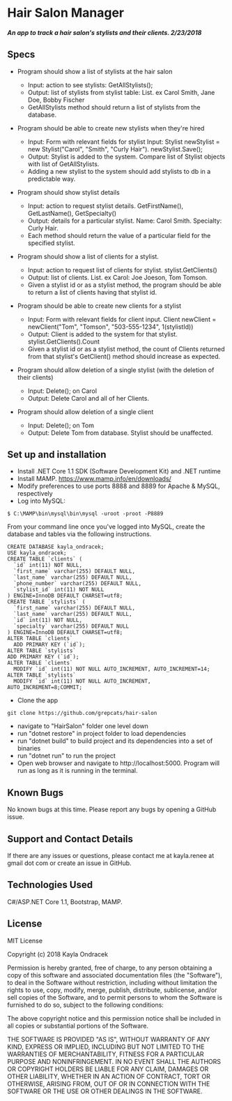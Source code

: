 
# Hair Salon Manager

#### _An app to track a hair salon's stylists and their clients. 2/23/2018_

## Specs

* Program should show a list of stylists at the hair salon
    * Input: action to see stylists: GetAllStylists();
    * Output: list of stylists from stylist table: List<Stylist>. ex Carol Smith, Jane Doe, Bobby Fischer
    * GetAllStylists method should return a list of stylists from the database.

* Program should be able to create new stylists when they're hired
    * Input: Form with relevant fields for stylist Input: Stylist newStylist = new Stylist("Carol", "Smith", "Curly Hair"). newStylist.Save();
    * Output: Stylist is added to the system. Compare list of Stylist objects with list of GetAllStylists.
    * Adding a new stylist to the system should add stylists to db in a predictable way.

* Program should show stylist details
    * Input: action to request stylist details. GetFirstName(), GetLastName(), GetSpecialty()
    * Output: details for a particular stylist. Name: Carol Smith. Specialty: Curly Hair.
    * Each method should return the value of a particular field for the specified stylist.

* Program should show a list of clients for a stylist.
    * Input: action to request list of clients for stylist. stylist.GetClients()
    * Output: list of clients. List<Client>. ex Carol: Joe Joeson, Tom Tomson.
    * Given a stylist id or as a stylist method, the program should be able to return a list of clients having that stylist id.

* Program should be able to create new clients for a stylist
    * Input: Form with relevant fields for client input. Client newClient = newClient("Tom", "Tomson", "503-555-1234", 1(stylistId))
    * Output: Client is added to the system for that stylist. stylist.GetClients().Count
    * Given a stylist id or as a stylist method, the count of Clients returned from that stylist's GetClient() method should increase as expected.

* Program should allow deletion of a single stylist (with the deletion of their clients)
    * Input: Delete(); on Carol
    * Output: Delete Carol and all of her Clients.

* Program should allow deletion of a single client
    * Input: Delete(); on Tom
    * Output: Delete Tom from database. Stylist should be unaffected.

## Set up and installation
* Install .NET Core 1.1 SDK (Software Development Kit) and .NET runtime
* Install MAMP. https://www.mamp.info/en/downloads/
* Modify preferences to use ports 8888 and 8889 for Apache & MySQL, respectively
* Log into MySQL:
```
$ C:\MAMP\bin\mysql\bin\mysql -uroot -proot -P8889
```
From your command line once you've logged into MySQL, create the database and tables via the following instructions.
```
CREATE DATABASE kayla_ondracek;
USE kayla_ondracek;
CREATE TABLE `clients` (
  `id` int(11) NOT NULL,
  `first_name` varchar(255) DEFAULT NULL,
  `last_name` varchar(255) DEFAULT NULL,
  `phone_number` varchar(255) DEFAULT NULL,
  `stylist_id` int(11) NOT NULL
) ENGINE=InnoDB DEFAULT CHARSET=utf8;
CREATE TABLE `stylists` (
  `first_name` varchar(255) DEFAULT NULL,
  `last_name` varchar(255) DEFAULT NULL,
  `id` int(11) NOT NULL,
  `specialty` varchar(255) DEFAULT NULL
) ENGINE=InnoDB DEFAULT CHARSET=utf8;
ALTER TABLE `clients`
  ADD PRIMARY KEY (`id`);
ALTER TABLE `stylists`
ADD PRIMARY KEY (`id`);
ALTER TABLE `clients`
  MODIFY `id` int(11) NOT NULL AUTO_INCREMENT, AUTO_INCREMENT=14;
ALTER TABLE `stylists`
  MODIFY `id` int(11) NOT NULL AUTO_INCREMENT, AUTO_INCREMENT=8;COMMIT;
```

* Clone the app
```
git clone https://github.com/grepcats/hair-salon
```
* navigate to "HairSalon" folder one level down
* run "dotnet restore" in project folder to load dependencies
* run "dotnet build" to build project and its dependencies into a set of binaries
* run "dotnet run" to run the project
* Open web browser and navigate to http://localhost:5000. Program will run as long as it is running in the terminal.

## Known Bugs
No known bugs at this time. Please report any bugs by opening a GitHub issue.

## Support and Contact Details
If there are any issues or questions, please contact me at kayla.renee at gmail dot com or create an issue in GitHub.

## Technologies Used
C#/ASP.NET Core 1.1, Bootstrap, MAMP.

## License
MIT License

Copyright (c) 2018 Kayla Ondracek

Permission is hereby granted, free of charge, to any person obtaining a copy of this software and associated documentation files (the "Software"), to deal in the Software without restriction, including without limitation the rights to use, copy, modify, merge, publish, distribute, sublicense, and/or sell copies of the Software, and to permit persons to whom the Software is furnished to do so, subject to the following conditions:

The above copyright notice and this permission notice shall be included in all copies or substantial portions of the Software.

THE SOFTWARE IS PROVIDED "AS IS", WITHOUT WARRANTY OF ANY KIND, EXPRESS OR IMPLIED, INCLUDING BUT NOT LIMITED TO THE WARRANTIES OF MERCHANTABILITY, FITNESS FOR A PARTICULAR PURPOSE AND NONINFRINGEMENT. IN NO EVENT SHALL THE AUTHORS OR COPYRIGHT HOLDERS BE LIABLE FOR ANY CLAIM, DAMAGES OR OTHER LIABILITY, WHETHER IN AN ACTION OF CONTRACT, TORT OR OTHERWISE, ARISING FROM, OUT OF OR IN CONNECTION WITH THE SOFTWARE OR THE USE OR OTHER DEALINGS IN THE SOFTWARE.
